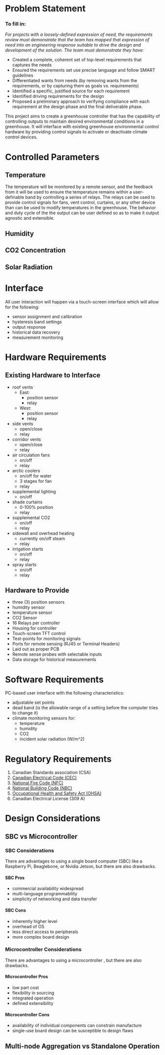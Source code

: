 # Problem Statement

### To fill in:
*For projects with a loosely-defined expression of need, the requirements review must demonstrate that the team has mapped that expression of need into an engineering response suitable to drive the design and development of the solution. The team must demonstrate they have:*
- Created a complete, coherent set of top-level requirements that captures the needs 
- Ensured the requirements set use precise language and follow SMART guidelines 
- Differentiated wants from needs (by removing wants from the requirements, or by capturing them as goals vs. requirements) 
- Identified a specific, justified source for each requirement 
- Identified driving requirements for the design 
- Proposed a preliminary approach to verifying compliance with each requirement at the design phase and the final deliverable phase.

This project aims to create a greenhouse controller that has the capability of controlling outputs to maintain desired environmental conditions in a greenhouse. It will interface with existing greenhouse environmental control hardware by providing control signals to activate or deactivate climate control devices. 

# Controlled Parameters

## Temperature
The temperature will be monitored by a remote sensor, and the feedback from it will be used to ensure the temperature remains within a user-definable band by controlling a series of relays. The relays can be used to provide control signals for fans, vent control, curtains, or any other device than can be used to modify temperatures in the greenhouse. The behavior and duty cycle of the the output can be user defined so as to make it output agnostic and extensible.

## Humidity

## CO2 Concentration

## Solar Radiation

# Interface

All user interaction will happen via a touch-screen interface which will allow for the following:
- sensor assignment and calibration
- hysteresis band settings
- output response
- historical data recovery
- measurement monitoring

# Hardware Requirements

## Existing Hardware to Interface
- roof vents
  - East:
    - position sensor
    - relay
  - West:
    - position sensor
    - relay
- side vents
  - open/close
  - relay
- corridor vents
  - open/close
  - relay
- air circulation fans
  - on/off
  - relay
- arctic coolers
  - on/off for water
  - 3 stages for fan
  - relay
- supplemental lighting
  - on/off
- shade curtains
  - 0-100% position
  - relay
- supplemental CO2
  - on/off
  - relay
- sidewall and overhead heating
  - currently on/off steam
  - relay
- irrigation starts
  - on/off
  - relay
- spray starts
  - on/off
  - relay

## Hardware to Provide
- three (3) position sensors
- humidity sensor
- temperature sensor
- CO2 Sensor
- 16 Relays per controller
- Housing for controller
- Touch-screen TFT control
- Test-points for monitoring signals
- Ports for remote sensing (RJ45 or Terminal Headers)
- Laid out as proper PCB
- Remote sense probes with selectable inputs
- Data storage for historical measurements



# Software Requirements
PC-based user interface with the following characteristics:
- adjustable set points
- dead band (is the allowable range of a setting before the computer tries to change it) 
- climate monitoring sensors for:
	- temperature
	- humidity
	- CO2
	- incident solar radiation (W/m^2) 


# Regulatory Requirements

1. Canadian Standards association (CSA)
2. [Canadian Electrical Code (CEC)](https://github.com/rhinocerose/eng4000-group-k/blob/main/documentation/requirements/regulatory/CEC-2021.pdf)
3. [National Fire Code (NFC)](https://github.com/rhinocerose/eng4000-group-k/blob/main/documentation/requirements/regulatory/NFC-2015.pdf)
4. [National Building Code (NBC)](https://github.com/rhinocerose/eng4000-group-k/blob/main/documentation/requirements/regulatory/NBC-2015.pdf)
5. [Occupational Health and Safety Act (OHSA)](https://www.ontario.ca/laws/statute/90o01)
6. Canadian Electrical License (309 A)

# Design Considerations

## SBC vs Microcontroller

### SBC Considerations
There are advantages to using a single board computer (SBC) like a Raspberry Pi, Beaglebone, or Nvidia Jetson, but there are also drawbacks.
#### SBC Pros
- commercial availability widespread
- multi-language programmability
- simplicity of networking and data transfer

#### SBC Cons
- inherently higher level
- overhead of OS
- less direct access to peripherals
- more complex board design

### Microcontroller Considerations
There are advantages to using a microcontroller , but there are also drawbacks.
#### Microcontroller Pros
- low part cost
- flexibility in sourcing
- integrated operation
- defined extensibility

#### Microcontroller Cons
- availability of individual components can constrain manufacture
- single-use board design can be susceptible to design flaws

## Multi-node Aggregation vs Standalone Operation
